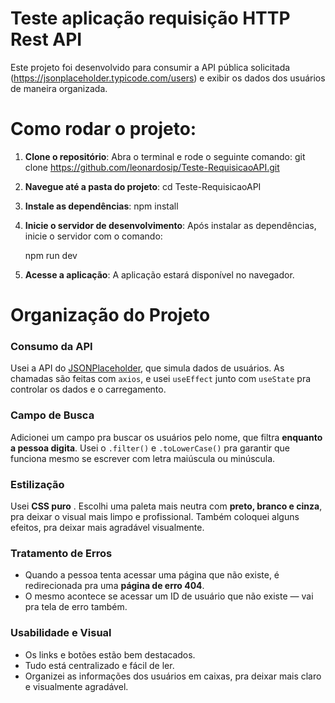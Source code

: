 # Teste aplicação  requisição HTTP Rest API
Este projeto foi desenvolvido para consumir a API pública solicitada (https://jsonplaceholder.typicode.com/users) e exibir os dados dos usuários de maneira organizada. 

# Como rodar o projeto:

1. **Clone o repositório**:
   Abra o terminal e rode o seguinte comando:
   git clone https://github.com/leonardosip/Teste-RequisicaoAPI.git


2. **Navegue até a pasta do projeto**:
   cd Teste-RequisicaoAPI

3. **Instale as dependências**:
   npm install

4. **Inicie o servidor de desenvolvimento**:
   Após instalar as dependências, inicie o servidor com o comando:
   
   npm run dev

6. **Acesse a aplicação**:
   A aplicação estará disponível no navegador.



# Organização do Projeto  


### Consumo da API  
Usei a API do [JSONPlaceholder](https://jsonplaceholder.typicode.com/users), que simula dados de usuários. As chamadas são feitas com `axios`, e usei `useEffect` junto com `useState` pra controlar os dados e o carregamento.

### Campo de Busca  
Adicionei um campo pra buscar os usuários pelo nome, que filtra **enquanto a pessoa digita**. Usei o `.filter()` e `.toLowerCase()` pra garantir que funciona mesmo se escrever com letra maiúscula ou minúscula.

### Estilização  
Usei **CSS puro** . Escolhi uma paleta mais neutra com **preto, branco e cinza**, pra deixar o visual mais limpo e profissional. Também coloquei alguns efeitos, pra deixar mais agradável visualmente.


### Tratamento de Erros  
- Quando a pessoa tenta acessar uma página que não existe, é redirecionada pra uma **página de erro 404**.  
- O mesmo acontece se acessar um ID de usuário que não existe — vai pra tela de erro também.

### Usabilidade e Visual  
- Os links e botões estão bem destacados.  
- Tudo está centralizado e fácil de ler.  
- Organizei as informações dos usuários em caixas, pra deixar mais claro e visualmente agradável.



